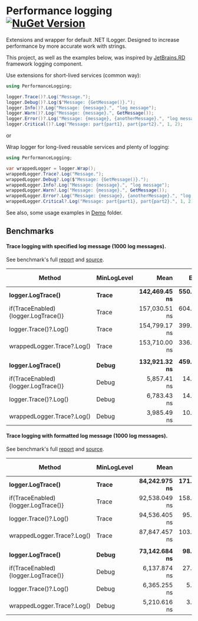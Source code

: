 # Performance logging [![NuGet Version](http://img.shields.io/nuget/v/PerformanceLogging.svg?style=flat)](https://www.nuget.org/packages/PerformanceLogging/)

Extensions and wrapper for default .NET ILogger. Designed to increase performance by more accurate work with strings.

This project, as well as the examples below, was inspired by [JetBrains.RD](https://github.com/JetBrains/rd/tree/master/rd-net/Lifetimes/Diagnostics) framework logging component.

Use extensions for short-lived services (common way):

```c#
using PerformanceLogging;

logger.Trace()?.Log("Message.");
logger.Debug()?.Log($"Message: {GetMessage()}.");
logger.Info()?.Log("Message: {message}.", "log message");
logger.Warn()?.Log("Message: {message}.", GetMessage());
logger.Error()?.Log("Message: {message}, {anotherMessage}.", "log message", GetMessage());
logger.Critical()?.Log("Message: part{part1}, part{part2}.", 1, 2);
```

or 

Wrap logger for long-lived reusable services and plenty of logging:

```c#
using PerformanceLogging;

var wrappedLogger = logger.Wrap();
wrappedLogger.Trace?.Log("Message.");
wrappedLogger.Debug?.Log($"Message: {GetMessage()}.");
wrappedLogger.Info?.Log("Message: {message}.", "log message");
wrappedLogger.Warn?.Log("Message: {message}.", GetMessage());
wrappedLogger.Error?.Log("Message: {message}, {anotherMessage}.", "log message", GetMessage());
wrappedLogger.Critical?.Log("Message: part{part1}, part{part2}.", 1, 2);
```

See also, some usage examples in [Demo](/Demo) folder.

## Benchmarks

#### Trace logging with specified log message (1000 log messages). 

See benchmark's full [report](/Benchmarks/Reports/TraceLogging.md) 
and [source](/Benchmarks/CommonBenchmarks/Trace/TraceLogging.cs).

|                              Method | MinLogLevel |          Mean |      Error | Ratio |   Gen 0 | Gen 1 | Gen 2 | Allocated |
|------------------------------------ |-------------- |--------------:|-----------:|------:|--------:|------:|------:|----------:|
|                   **logger.LogTrace()** |           **Trace** | **142,469.45 ns** | **550.393 ns** |  **1.00** | **12.4512** |     **-** |     **-** |   **79200 B** |
| if(TraceEnabled){logger.LogTrace()} |           Trace | 157,030.51 ns | 604.003 ns |  1.10 | 12.4512 |     - |     - |   79200 B |
|               logger.Trace()?.Log() |           Trace | 154,799.17 ns | 399.695 ns |  1.09 | 12.4512 |     - |     - |   79200 B |
|          wrappedLogger.Trace?.Log() |           Trace | 153,710.00 ns | 336.233 ns |  1.08 | 12.4512 |     - |     - |   79200 B |
|                                     |                 |               |            |       |         |       |       |           |
|                   **logger.LogTrace()** |           **Debug** | **132,921.32 ns** | **459.185 ns** |  **1.00** | **12.4512** |     **-** |     **-** |   **79200 B** |
| if(TraceEnabled){logger.LogTrace()} |           Debug |   5,857.41 ns |  14.172 ns |  _0.04_ |       - |     - |     - |         - |
|               logger.Trace()?.Log() |           Debug |   6,783.43 ns |  14.028 ns |  _0.05_ |       - |     - |     - |         - |
|          wrappedLogger.Trace?.Log() |           Debug |   3,985.49 ns |  10.370 ns |  _0.03_ |       - |     - |     - |         - |

#### Trace logging with formatted log message (1000 log messages). 

See benchmark's full [report](/Benchmarks/Reports/TraceLoggingWithFormat.md) 
and [source](/Benchmarks/CommonBenchmarks/Trace/TraceLoggingWithFormat.cs).

|                              Method | MinLogLevel |          Mean |       Error |      Ratio |  Gen 0 | Gen 1 | Gen 2 | Allocated |
|------------------------------------ |-------------- |--------------:|------------:|------:|-------:|------:|------:|----------:|
|                   **logger.LogTrace()** |           **Trace** | **84,242.975 ns** | **171.9278 ns** | **1.00** | **8.9111** |     **-** |     **-** |   **56000 B** |
| if(TraceEnabled){logger.LogTrace()} |           Trace | 92,538.049 ns | 158.2325 ns | 1.10 | 8.9111 |     - |     - |   56000 B |
|               logger.Trace()?.Log() |           Trace | 94,536.405 ns |  95.2812 ns | 1.12 | 8.9111 |     - |     - |   56000 B |
|          wrappedLogger.Trace?.Log() |           Trace | 87,847.457 ns | 103.4875 ns | 1.04 | 8.9111 |     - |     - |   56000 B |
|                                     |                 |               |             |      |        |       |       |           |
|                   **logger.LogTrace()** |           **Debug** | **73,142.684 ns** |  **98.5258 ns** |  **1.00** | **8.9111** |     **-** |     **-** |   **56000 B** |
| if(TraceEnabled){logger.LogTrace()} |           Debug |  6,137.874 ns |  27.6830 ns |  _0.08_ |      - |     - |     - |         - |
|               logger.Trace()?.Log() |           Debug |  6,365.255 ns |   5.6625 ns |  _0.09_ |      - |     - |     - |         - |
|          wrappedLogger.Trace?.Log() |           Debug |  5,210.616 ns |   3.4169 ns |  _0.07_ |      - |     - |     - |         - |
